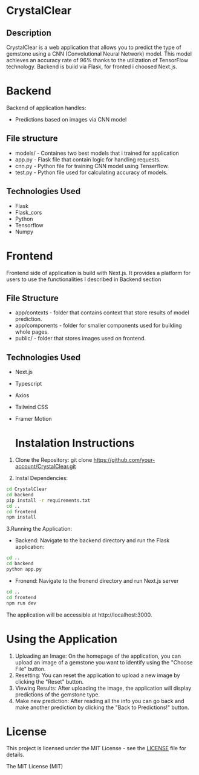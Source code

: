 # CrystalClear

## Description

CrystalClear is a web application that allows you to predict the type of gemstone using a CNN (Convolutional Neural Network) model. This model achieves an accuracy rate of 96% thanks to the utilization of TensorFlow technology. Backend is build via Flask, for fronted i choosed Next.js.

# Backend

Backend of application handles:
- Predictions based on images via CNN model

## File structure
- models/ - Containes two best models that i trained for application
- app.py - Flask file that contain logic for handling requests.
- cnn.py - Python file for training CNN model using Tenserflow.
- test.py - Python file used for calculating accuracy of models.

## Technologies Used

- Flask
- Flask_cors
- Python
- Tensorflow
- Numpy

# Frontend

Frontend side of application is build with Next.js. It provides a platform for users to use the functionalities I described in Backend section

## File Structure

- app/contexts - folder that contains context that store results of model prediction.
- app/components - folder for smaller components used for building whole pages.
- public/ - folder that stores images used on frontend.

## Technologies Used

- Next.js
- Typescript
- Axios
- Tailwind CSS
- Framer Motion

  # Instalation Instructions

1. Clone the Repository:
git clone https://github.com/your-account/CrystalClear.git

2. Instal Dependencies:

```bash
cd CrystalClear
cd backend
pip install -r requirements.txt
cd ..
cd frontend
npm install
```

3.Running the Application:
- Backend: Navigate to the backend directory and run the Flask application:
```bash
cd ..
cd backend
python app.py
```

- Fronend: Navigate to the fronend directory and run Next.js server
```bash
cd ..
cd frontend
npm run dev
```

The application will be accessible at http://localhost:3000.

# Using the Application
1. Uploading an Image: On the homepage of the application, you can upload an image of a gemstone you want to identify using the "Choose File" button.
2. Resetting: You can reset the application to upload a new image by clicking the "Reset" button.
3. Viewing Results: After uploading the image, the application will display predictions of the gemstone type.
4. Make new prediction: After reading all the info you can go back and make another prediction by clicking the "Back to Predictions!" button.

# License

This project is licensed under the MIT License - see the [LICENSE](LICENSE) file for details.

The MIT License (MIT)




